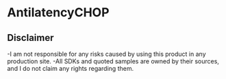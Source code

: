 # AntilatencyCHOP


## Disclaimer
-I am not responsible for any risks caused by using this product in any production site.
-All SDKs and quoted samples are owned by their sources, and I do not claim any rights regarding them.